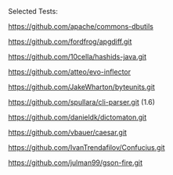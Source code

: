 
	

Selected Tests:

https://github.com/apache/commons-dbutils

https://github.com/fordfrog/apgdiff.git 

https://github.com/10cella/hashids-java.git 

https://github.com/atteo/evo-inflector

https://github.com/JakeWharton/byteunits.git

https://github.com/spullara/cli-parser.git  (1.6)

https://github.com/danieldk/dictomaton.git

https://github.com/vbauer/caesar.git

https://github.com/IvanTrendafilov/Confucius.git

https://github.com/julman99/gson-fire.git 
